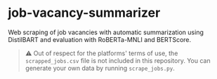 # job-vacancy-summarizer
Web scraping of job vacancies with automatic summarization using DistilBART and evaluation with RoBERTa-MNLI and BERTScore.

> ⚠️ Out of respect for the platforms' terms of use, the `scrapped_jobs.csv` file is not included in this repository. You can generate your own data by running `scrape_jobs.py`.
